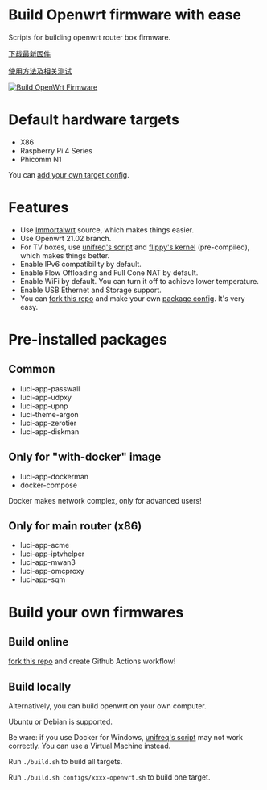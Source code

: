 # Build Openwrt firmware with ease
Scripts for building openwrt router box firmware.

[下载最新固件](https://github.com/riverscn/build-openwrt-firmware/releases)

[使用方法及相关测试](https://blog.lishun.me/openwrt-mega-post)

[![Build OpenWrt Firmware](https://github.com/riverscn/build-openwrt-firmware/actions/workflows/BUILD_CI.yml/badge.svg)](https://github.com/riverscn/build-openwrt-firmware/actions/workflows/BUILD_CI.yml)

# Default hardware targets

* X86
* Raspberry Pi 4 Series
* Phicomm N1

You can [add your own target config](configs).

# Features

* Use [Immortalwrt](https://github.com/immortalwrt/immortalwrt) source, which makes things easier.
* Use Openwrt 21.02 branch.
* For TV boxes, use [unifreq's script](https://github.com/unifreq/openwrt_packit/blob/master/README.ACTION.md) and [flippy's kernel](https://github.com/breakings/OpenWrt/tree/main/opt/kernel) (pre-compiled), which makes things better.
* Enable IPv6 compatibility by default.
* Enable Flow Offloading and Full Cone NAT by default.
* Enable WiFi by default. You can turn it off to achieve lower temperature.
* Enable USB Ethernet and Storage support.
* You can [fork this repo](https://github.com/riverscn/build-openwrt-firmware/generate) and make your own [package config](configs). It's very easy.

# Pre-installed packages

## Common

* luci-app-passwall
* luci-app-udpxy
* luci-app-upnp
* luci-theme-argon
* luci-app-zerotier
* luci-app-diskman

## Only for "with-docker" image

* luci-app-dockerman
* docker-compose

Docker makes network complex, only for advanced users!

## Only for main router (x86)

* luci-app-acme
* luci-app-iptvhelper
* luci-app-mwan3
* luci-app-omcproxy
* luci-app-sqm

# Build your own firmwares

## Build online

[fork this repo](https://github.com/riverscn/build-openwrt-firmware/generate) and create Github Actions workflow!

## Build locally

Alternatively, you can build openwrt on your own computer.

Ubuntu or Debian is supported.

Be ware: if you use Docker for Windows, [unifreq's script](https://github.com/unifreq/openwrt_packit/blob/master/README.ACTION.md) may not work correctly. You can use a Virtual Machine instead.

Run `./build.sh` to build all targets.

Run `./build.sh configs/xxxx-openwrt.sh` to build one target.
